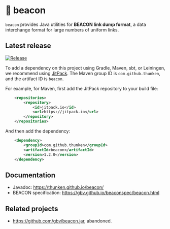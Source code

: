 # 🚨 beacon

`beacon` provides Java utilities for **BEACON link dump format**, a data interchange format for large numbers of uniform links.

## Latest release

[![Release](https://jitpack.io/v/thunken/beacon.svg?style=flat-square)](https://github.com/thunken/beacon/releases)

To add a dependency on this project using Gradle, Maven, sbt, or Leiningen, we recommend using [JitPack](https://jitpack.io/#thunken/beacon/1.2.0). The Maven group ID is `com.github.thunken`, and the artifact ID is `beacon`.

For example, for Maven, first add the JitPack repository to your build file:
```xml
	<repositories>
		<repository>
		    <id>jitpack.io</id>
		    <url>https://jitpack.io</url>
		</repository>
	</repositories>
```

And then add the dependency:
```xml
	<dependency>
	    <groupId>com.github.thunken</groupId>
	    <artifactId>beacon</artifactId>
	    <version>1.2.0</version>
	</dependency>
```

## Documentation

* Javadoc: https://thunken.github.io/beacon/
* BEACON specification: https://gbv.github.io/beaconspec/beacon.html

## Related projects

* https://github.com/gbv/beacon.jar, abandoned.

